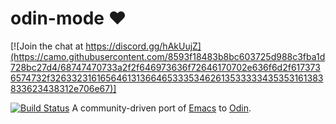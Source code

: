 # odin-mode :heart:

[![Join the chat at https://discord.gg/hAkUujZ](https://camo.githubusercontent.com/8593f18483b8bc603725d988c3fba1d728bc27d4/68747470733a2f2f646973636f72646170702e636f6d2f6173736574732f32633231616564613136646533353462613533333435353161383833623438312e706e67)]

[![Build Status](https://travis-ci.org/glassofethanol/odin.svg?branch=master)](https://travis-ci.org/galssofethanol/odin-mode)
A community-driven port of [Emacs](https://www.gnu.org/software/emacs/) to [Odin](hhttps://odin.handmade.network/).
